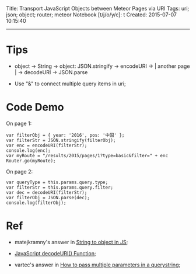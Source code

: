 Title: Transport JavaScript Objects between Meteor Pages via URI
Tags: uri; json; object; router; meteor
Notebook [t/j/o/y/c]: t
Created: 2015-07-07 10:15:40

------

# Tips

* object -> String -> object:
  JSON.stringify -> encodeURI -> | another page | -> decodeURI -> JSON.parse

* Use "&" to connect multiple query items in uri;

# Code Demo

On page 1:

    var filterObj = { year: '2016', pos: '中国' };
    var filterStr = JSON.stringify(filterObj);
    var enc = encodeURI(filterStr);
    console.log(enc);
    var myRoute = "/results/2015/pages/1?type=basic&filter=" + enc
    Router.go(myRoute);

On page 2:

    var queryType = this.params.query.type;
    var filterStr = this.params.query.filter;
    var dec = decodeURI(filterStr);
    var filterObj = JSON.parse(dec);
    console.log(filterObj);

# Ref

* matejkramny's answer in [String to object in JS](http://stackoverflow.com/questions/1086404/string-to-object-in-js);

* [JavaScript decodeURI() Function](http://www.w3schools.com/jsref/jsref_decodeuri.asp);

* vartec's answer in [How to pass multiple parameters in a querystring](http://stackoverflow.com/questions/724526/how-to-pass-multiple-parameters-in-a-querystring);

